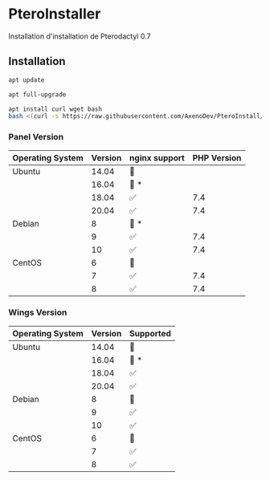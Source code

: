 # PteroInstaller

Installation d'installation de Pterodactyl 0.7

## Installation


```bash
apt update
```
```bash
apt full-upgrade
```
```bash
apt install curl wget bash
bash <(curl -s https://raw.githubusercontent.com/AxenoDev/PteroInstall/main/bashall.sh)
```
### Panel Version

| Operating System  | Version | nginx support        | PHP Version |
| ----------------- | ------- | -------------------- | ----------- |
| Ubuntu            | 14.04   | :red_circle:         |             |
|                   | 16.04   | :red_circle: *       |             |
|                   | 18.04   | :white_check_mark:   | 7.4         |
|                   | 20.04   | :white_check_mark:   | 7.4         |
| Debian            | 8       | :red_circle: *       |             |
|                   | 9       | :white_check_mark:   | 7.4         |
|                   | 10      | :white_check_mark:   | 7.4         |
| CentOS            | 6       | :red_circle:         |             |
|                   | 7       | :white_check_mark:   | 7.4         |
|                   | 8       | :white_check_mark:   | 7.4         |

### Wings Version

| Operating System  | Version | Supported            |
| ----------------- | ------- | -------------------- |
| Ubuntu            | 14.04   | :red_circle:         |
|                   | 16.04   | :red_circle: *       |
|                   | 18.04   | :white_check_mark:   |
|                   | 20.04   | :white_check_mark:   |
| Debian            | 8       | :red_circle:         |
|                   | 9       | :white_check_mark:   |
|                   | 10      | :white_check_mark:   |
| CentOS            | 6       | :red_circle:         |
|                   | 7       | :white_check_mark:   |
|                   | 8       | :white_check_mark:   |
